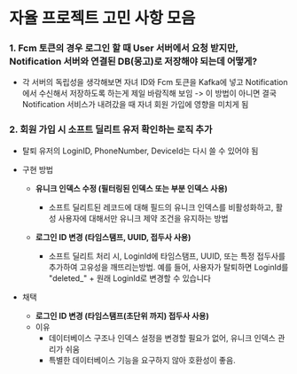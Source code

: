 # 자율 프로젝트 고민 사항 모음

### 1. Fcm 토큰의 경우 로그인 할 때 User 서버에서 요청 받지만, Notification 서버와 연결된 DB(몽고)로 저장해야 되는데 어떻게?

- 각 서버의 독립성을 생각해보면 자녀 ID와 Fcm 토큰을 Kafka에 넣고 Notification에서 수신해서 저장하도록 하는게 제일 바람직해 보임 -> 이 방법이 아니면 결국 Notification 서비스가 내려갔을 때 자녀 회원 가입에 영향을 미치게 됨

### 2. 회원 가입 시 소프트 딜리트 유저 확인하는 로직 추가 

- 탈퇴 유저의 LoginID, PhoneNumber, DeviceId는 다시 쓸 수 있어야 됨
- 구현 방법
  - **유니크 인덱스 수정 (필터링된 인덱스 또는 부분 인덱스 사용)**
    - 소프트 딜리트된 레코드에 대해 필드의 유니크 인덱스를 비활성화하고, 활성 사용자에 대해서만 유니크 제약 조건을 유지하는 방법

  - **로그인 ID 변경 (타임스탬프, UUID, 접두사 사용)**
    - 소프트 딜리트 처리 시, LoginId에 타임스탬프, UUID, 또는 특정 접두사를 추가하여 고유성을 깨뜨리는방법. 예를 들어, 사용자가 탈퇴하면 LoginId를 "deleted_" + 원래 LoginId로 변경할 수 있습니다

- 채택
  - **로그인 ID 변경 (타임스탬프(초단위 까지) 접두사 사용)**
  - 이유
    - 데이터베이스 구조나 인덱스 설정을 변경할 필요가 없어, 유니크 인덱스 관리가 쉬움
    - 특별한 데이터베이스 기능을 요구하지 않아 호환성이 좋음.

